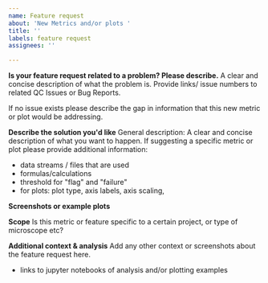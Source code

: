 ```yaml
---
name: Feature request
about: 'New Metrics and/or plots '
title: ''
labels: feature request
assignees: ''

---
```


**Is your feature request related to a problem? Please describe.**
A clear and concise description of what the problem is. Provide links/ issue numbers to related QC Issues or Bug Reports. 

If no issue exists please describe the gap in information that this new metric or plot would be addressing.

**Describe the solution you'd like**
General description: A clear and concise description of what you want to happen.  If suggesting a specific metric or plot please provide additional information:
 - data streams / files that are used
 - formulas/calculations
 - threshold for "flag" and "failure"
- for plots: plot type, axis labels,  axis scaling,


**Screenshots or example plots**

**Scope**
Is this metric or feature specific to a certain project, or type of microscope etc?


**Additional context & analysis**
Add any other context or screenshots about the feature request here. 
- links to jupyter notebooks of analysis and/or plotting examples
